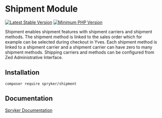 # Shipment Module
[![Latest Stable Version](https://poser.pugx.org/spryker/shipment/v/stable.svg)](https://packagist.org/packages/spryker/shipment)
[![Minimum PHP Version](https://img.shields.io/badge/php-%3E%3D%208.2-8892BF.svg)](https://php.net/)

Shipment enables shipment features with shipment carriers and shipment methods. The shipment method is linked to the sales order which for example can be selected during checkout in Yves. Each shipment method is linked to a shipment carrier and a shipment carrier can have zero to many shipment methods. Shipping carriers and methods can be configured from Zed Administrative Interface.

## Installation

```
composer require spryker/shipment
```

## Documentation

[Spryker Documentation](https://docs.spryker.com)
